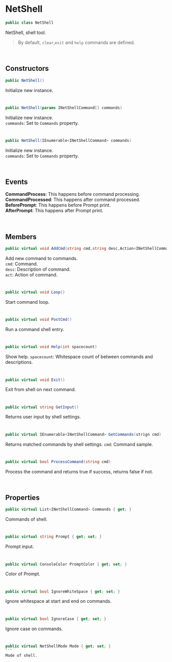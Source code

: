 # NetShell

```csharp
public class NetShell
```

NetShell, shell tool.

> By default, ``clear``,``exit`` and ``help`` commands are defined.

<br>

## Constructors

```csharp
public NetShell()
```
Initialize new instance.

# 

```csharp
public NetShell(params INetShellCommand[] commands)
```
Initialize new instance.<br>
``commands``: Set to ``Commands`` property.

# 

```csharp
public NetShell(IEnumerable<INetShellCommand> commands)
```
Initialize new instance.<br>
``commands``: Set to ``Commands`` property.

<br>

## Events

<b>CommandProcess</b>: This happens before command processing.<br>
<b>CommandProcessed</b>: This happens after command processed.<br>
<b>BeforePrompt</b>: This happens before Prompt print.<br>
<b>AfterPrompt</b>: This happens after Prompt print.

<br>

## Members

```csharp
public virtual void AddCmd(string cmd,string desc,Action<INetShellCommand,string> act)
```
Add new command to commands.<br>
``cmd``: Command.<br>
``desc``: Description of command.<br>
``act``: Action of command.

# 

```csharp
public virtual void Loop()
```
Start command loop.

# 

```csharp
public virtual void PostCmd()
```
Run a command shell entry.

# 

```csharp
public virtual void Help(int spacecount)
```
Show help.
``spacecount``: Whitespace count of between commands and descriptions.

# 

```csharp
public virtual void Exit()
```
Exit from shell on next command.

# 

```csharp
public virtual string GetInput()
```
Returns user input by shell settings.

# 

```csharp
public virtual IEnumerable<INetShellCommand> GetCommands(strign cmd)
```
Returns matched commands by shell settings.
``cmd``: Command sample.

# 

```csharp
public virtual bool ProcessCommand(string cmd)
```
Process the command and returns true if success, returns false if not.

<br>

## Properties

```csharp
public virtual List<INetShellCommand> Commands { get; }
```
Commands of shell.

# 

```csharp
public virtual string Prompt { get; set; }
```
Prompt input.

# 

```csharp
public virtual ConsoleColor PromptColor { get; set; }
```
Color of Prompt.

# 

```csharp
public virtual bool IgnoreWhiteSpace { get; set; }
```
Ignore whitespace at start and end on commands.

# 

```csharp
public virtual bool IgnoreCase { get; set; }
```
Ignore case on commands.

# 

````csharp
public virtual NetShellMode Mode { get; set; }
```
Mode of shell.
